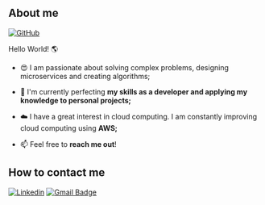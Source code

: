 ## About me

[![GitHub](https://img.shields.io/github/followers/iuricode?label=follow&style=social)](https://github.com/nandadomenicali)

Hello World! 🌎

- 😍 I am passionate about solving complex problems, designing microservices and creating algorithms;

- 🚀 I'm currently perfecting **my skills as a developer and applying my knowledge to personal projects;**

- ☁️ I have a great interest in cloud computing. I am constantly improving cloud computing using **AWS;**

- 📫 Feel free to **reach me out**! 

## How to contact me
[![Linkedin](https://img.shields.io/badge/-LinkedIn-blue?style=flat-square&logo=Linkedin&logoColor=white&link=https://www.linkedin.com/in/fernanda-cardoso-domenicali-83a225158/)](https://www.linkedin.com/in/fernanda-cardoso-domenicali-83a225158/)
[![Gmail Badge](https://img.shields.io/badge/-Email-006bed?style=flat-square&logo=Gmail&logoColor=white&link=mailto:domecoderdeveloper@gmail.com)](mailto:domecoderdeveloper@gmail.com)

